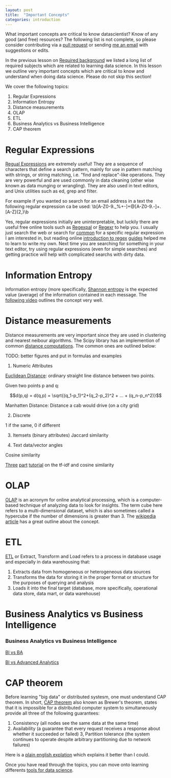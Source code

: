 ```yaml
---
layout: post
title:  "Important Concepts"
categories: introduction 
---
```


What important concepts are critical to know datascientist? Know of any good (and free) resources? The following list is not complete, so please consider contributing via a [pull request](http://github.com/datascienceguide/datascienceguide.github.io/) or sending [me an email](mailto:andrew@andrewandrade.ca) with suggestions or edits.

In the previous lesson on [Required background](/required-background/) we listed a long list of required subjects which are related to learning data science.  In this lesson we outline very important concepts which are critical to know and understand when doing data science. Please do not skip this section! 

We cover the following topics:
1. Regular Expressions 
2. Information Entropy
3. Distance measurements
4. OLAP
5. ETL
6. Business Analytics vs Business Intelligence
7. CAP theorem

# Regular Expressions 

[Regual Expressions](https://en.wikipedia.org/wiki/Regular_expression) are extremely useful!  They are a sequence of characters that define a search pattern, mainly for use in pattern matching with strings, or string matching, i.e. "find and replace"-like operations.  They are very powerful and are used commonly in data cleaning (other wise known as data munging or wrangling).  They are also used in text editors, and Unix utilities such as ed, grep and filter.

For example if you wanted so search for an email address in a text the following regular expression ca be used:
    \b[A-Z0-9._%+-]+@[A-Z0-9.-]+\.[A-Z]{2,}\b 

Yes, regular expressions initially are uninterpretable, but luckily there are useful free online tools such as [Regexpal](http://www.regexpal.com/) or [Regexr](http://regexr.com/) to help you.  I usually just search the web or search for [common](http://code.tutsplus.com/tutorials/8-regular-expressions-you-should-know--net-6149) for a specific regular expression I am interested in, but reading online [introduction to regex](http://codular.com/regex) [guides](http://www.aivosto.com/vbtips/regex.html) helped me to learn to write my own.  Next time you are searching for something in your text editor, try using regular expressions (even for simple searches) and getting practice will help with complicated searchs with dirty data.


# Information Entropy

Information entropy (more specifically, [Shannon entropy](https://en.wikipedia.org/wiki/Entropy_(information_theory)) is the expected value (average) of the information contained in each message.  The [following video](https://www.khanacademy.org/computing/computer-science/informationtheory/moderninfotheory/v/information-entropy) outlines the concept very well.

# Distance measurements
Distance measurements are very important since they are used in clustering and nearest neibour algorithms.  The Scipy library has an implemention of common [distance computations](http://docs.scipy.org/doc/scipy/reference/spatial.distance.html).  The common ones are outlined below:

TODO: better figures and put in formulas and examples


1. Numeric Attributes

[Euclidean Distance](https://en.wikipedia.org/wiki/Euclidean_distance): ordinary straight line distance between two points.

Given two points p and q:

$$d(p,q) = d(q,p) = \sqrt{(q_1-p_1)^2+(q_2-p_2)^2 + ... + (q_n-p_n^2)}$$

Manhatten Distance: Distance a cab would drive (on a city grid)

2. Discrete

1 if the same, 0 if different 


3. Itemsets (binary attributes)
Jaccard similarity

4. Text data/vector angles

Cosine similarity

[Three](http://blog.christianperone.com/2011/09/machine-learning-text-feature-extraction-tf-idf-part-i/) [part](blog.christianperone.com/2011/10/machine-learning-text-feature-extraction-tf-idf-part-ii/) [tutorial](http://blog.christianperone.com/2013/09/machine-learning-cosine-similarity-for-vector-space-models-part-iii/) on the tf-idf and 
cosine similarity

# OLAP

[OLAP](https://en.wikipedia.org/wiki/OLAP_cube) is an acronym for online analytical processing, which is a computer-based technique of analyzing data to look for insights. The term cube here refers to a multi-dimensional dataset, which is also sometimes called a hypercube if the number of dimensions is greater than 3.  The [wikipedia article](https://en.wikipedia.org/wiki/OLAP_cube) has a great outline about the concept.

# ETL
[ETL](https://en.wikipedia.org/wiki/Extract,_transform,_load)  or Extract, Transform and Load refers to a process in database usage and especially in data warehousing that:

1. Extracts data from homogeneous or heterogeneous data sources
2. Transforms the data for storing it in the proper format or structure for the purposes of querying and analysis
3. Loads it into the final target (database, more specifically, operational data store, data mart, or data warehouse)

# Business Analytics vs Business Intelligence

### Business Analytics vs Business Intelligence

[BI vs BA](https://www.quora.com/What-is-the-difference-between-business-intelligence-and-business-analytics-1)

[BI vs Advanced Analytics](https://rapidminer.com/summarizing-differences-business-intelligence-advanced-analytics/)

# CAP theorem

Before learning "big data" or distributed systesm, one must understand CAP theorem.  In short, [CAP theorem](https://en.wikipedia.org/wiki/CAP_theorem)  also known as Brewer's theorem, states that it is impossible for a distributed computer system to simultaneously provide all three of the following guarantees:
1. Consistency (all nodes see the same data at the same time)
2. Availability (a guarantee that every request receives a response about whether it succeeded or failed)
3, Partition tolerance (the system continues to operate despite arbitrary partitioning due to network failures)

Here is a [plain english explation](http://ksat.me/a-plain-english-introduction-to-cap-theorem/) which explains it better than I could.

Once you have read through the topics, you can move onto learning differents [tools for data science](/opensource-tools-for-datascience).

